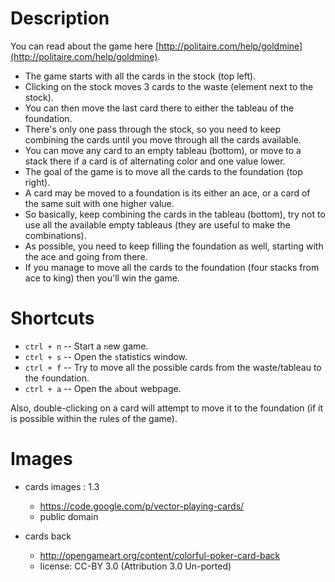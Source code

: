 ﻿Description
===========

You can read about the game here [http://politaire.com/help/goldmine](http://politaire.com/help/goldmine).

- The game starts with all the cards in the stock (top left).
- Clicking on the stock moves 3 cards to the waste (element next to the stock).
- You can then move the last card there to either the tableau of the foundation.
- There's only one pass through the stock, so you need to keep combining the cards until you move through all the cards available.
- You can move any card to an empty tableau (bottom), or move to a stack there if a card is of alternating color and one value lower.
- The goal of the game is to move all the cards to the foundation (top right).
- A card may be moved to a foundation is its either an ace, or a card of the same suit with one higher value.
- So basically, keep combining the cards in the tableau (bottom), try not to use all the available empty tableaus (they are useful to make the combinations).
- As possible, you need to keep filling the foundation as well, starting with the ace and going from there.
- If you manage to move all the cards to the foundation (four stacks from ace to king) then you'll win the game.

Shortcuts
=========

- `ctrl + n` -- Start a `n`ew game.
- `ctrl + s` -- Open the `s`tatistics window.
- `ctrl + f` -- Try to move all the possible cards from the waste/tableau to the `f`oundation.
- `ctrl + a` -- Open the `a`bout webpage.

Also, double-clicking on a card will attempt to move it to the foundation (if it is possible within the rules of the game).

Images
======

- cards images : 1.3
    - https://code.google.com/p/vector-playing-cards/
    - public domain

- cards back
    - http://opengameart.org/content/colorful-poker-card-back
    - license: CC-BY 3.0 (Attribution 3.0 Un-ported)
